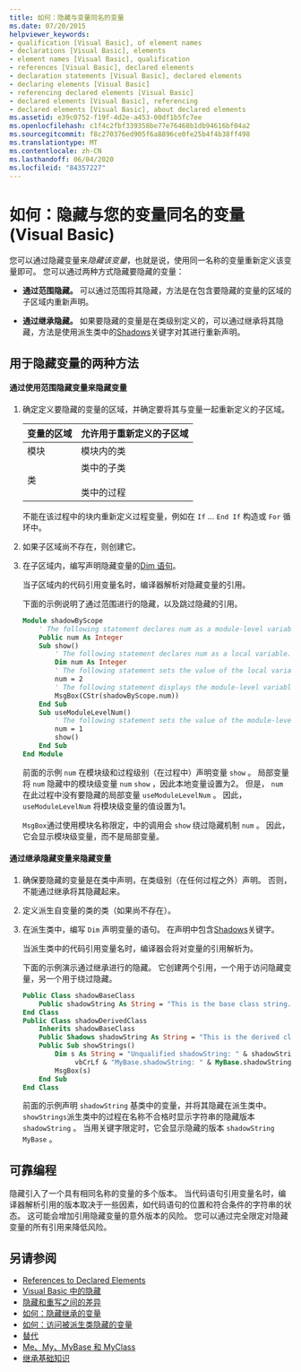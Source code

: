 ```yaml
---
title: 如何：隐藏与变量同名的变量
ms.date: 07/20/2015
helpviewer_keywords:
- qualification [Visual Basic], of element names
- declarations [Visual Basic], elements
- element names [Visual Basic], qualification
- references [Visual Basic], declared elements
- declaration statements [Visual Basic], declared elements
- declaring elements [Visual Basic]
- referencing declared elements [Visual Basic]
- declared elements [Visual Basic], referencing
- declared elements [Visual Basic], about declared elements
ms.assetid: e39c0752-f19f-4d2e-a453-00df1b5fc7ee
ms.openlocfilehash: c1f4c2fbf339358be77e76468b1db94616bf04a2
ms.sourcegitcommit: f8c270376ed905f6a8896ce0fe25b4f4b38ff498
ms.translationtype: MT
ms.contentlocale: zh-CN
ms.lasthandoff: 06/04/2020
ms.locfileid: "84357227"
---
```

# <a name="how-to-hide-a-variable-with-the-same-name-as-your-variable-visual-basic"></a>如何：隐藏与您的变量同名的变量 (Visual Basic)

您可以通过隐藏变量来*隐藏该变量*，也就是说，使用同一名称的变量重新定义该变量即可。 您可以通过两种方式隐藏要隐藏的变量：

- **通过范围隐藏。** 可以通过范围将其隐藏，方法是在包含要隐藏的变量的区域的子区域内重新声明。

- **通过继承隐藏。** 如果要隐藏的变量是在类级别定义的，可以通过继承将其隐藏，方法是使用派生类中的[Shadows](../../../language-reference/modifiers/shadows.md)关键字对其进行重新声明。

## <a name="two-ways-to-hide-a-variable"></a>用于隐藏变量的两种方法

#### <a name="to-hide-a-variable-by-shadowing-it-through-scope"></a>通过使用范围隐藏变量来隐藏变量

1. 确定定义要隐藏的变量的区域，并确定要将其与变量一起重新定义的子区域。

    |变量的区域|允许用于重新定义的子区域|
    |-----------------------|-------------------------------------------|
    |模块|模块内的类|
    |类|类中的子类<br /><br /> 类中的过程|

    不能在该过程中的块内重新定义过程变量，例如在 `If` ... `End If` 构造或 `For` 循环中。

2. 如果子区域尚不存在，则创建它。

3. 在子区域内，编写声明隐藏变量的[Dim 语句](../../../language-reference/statements/dim-statement.md)。

    当子区域内的代码引用变量名时，编译器解析对隐藏变量的引用。

    下面的示例说明了通过范围进行的隐藏，以及跳过隐藏的引用。

    ```vb
    Module shadowByScope
        ' The following statement declares num as a module-level variable.
        Public num As Integer
        Sub show()
            ' The following statement declares num as a local variable.
            Dim num As Integer
            ' The following statement sets the value of the local variable.
            num = 2
            ' The following statement displays the module-level variable.
            MsgBox(CStr(shadowByScope.num))
        End Sub
        Sub useModuleLevelNum()
            ' The following statement sets the value of the module-level variable.
            num = 1
            show()
        End Sub
    End Module
    ```

    前面的示例 `num` 在模块级和过程级别（在过程中）声明变量 `show` 。 局部变量将 `num` 隐藏中的模块级变量 `num` `show` ，因此本地变量设置为2。 但是， `num` 在此过程中没有要隐藏的局部变量 `useModuleLevelNum` 。 因此， `useModuleLevelNum` 将模块级变量的值设置为1。

    `MsgBox`通过使用模块名称限定，中的调用会 `show` 绕过隐藏机制 `num` 。 因此，它会显示模块级变量，而不是局部变量。

#### <a name="to-hide-a-variable-by-shadowing-it-through-inheritance"></a>通过继承隐藏变量来隐藏变量

1. 确保要隐藏的变量是在类中声明，在类级别（在任何过程之外）声明。 否则，不能通过继承将其隐藏起来。

2. 定义派生自变量的类的类（如果尚不存在）。

3. 在派生类中，编写 `Dim` 声明变量的语句。 在声明中包含[Shadows](../../../language-reference/modifiers/shadows.md)关键字。

    当派生类中的代码引用变量名时，编译器会将对变量的引用解析为。

    下面的示例演示通过继承进行的隐藏。 它创建两个引用，一个用于访问隐藏变量，另一个用于绕过隐藏。

    ```vb
    Public Class shadowBaseClass
        Public shadowString As String = "This is the base class string."
    End Class
    Public Class shadowDerivedClass
        Inherits shadowBaseClass
        Public Shadows shadowString As String = "This is the derived class string."
        Public Sub showStrings()
            Dim s As String = "Unqualified shadowString: " & shadowString &
                 vbCrLf & "MyBase.shadowString: " & MyBase.shadowString
            MsgBox(s)
        End Sub
    End Class
    ```

    前面的示例声明 `shadowString` 基类中的变量，并将其隐藏在派生类中。 `showStrings`派生类中的过程在名称不合格时显示字符串的隐藏版本 `shadowString` 。 当用关键字限定时，它会显示隐藏的版本 `shadowString` `MyBase` 。

## <a name="robust-programming"></a>可靠编程

隐藏引入了一个具有相同名称的变量的多个版本。 当代码语句引用变量名时，编译器解析引用的版本取决于一些因素，如代码语句的位置和符合条件的字符串的状态。 这可能会增加引用隐藏变量的意外版本的风险。 您可以通过完全限定对隐藏变量的所有引用来降低风险。

## <a name="see-also"></a>另请参阅

- [References to Declared Elements](references-to-declared-elements.md)
- [Visual Basic 中的隐藏](shadowing.md)
- [隐藏和重写之间的差异](differences-between-shadowing-and-overriding.md)
- [如何：隐藏继承的变量](how-to-hide-an-inherited-variable.md)
- [如何：访问被派生类隐藏的变量](how-to-access-a-variable-hidden-by-a-derived-class.md)
- [替代](../../../language-reference/modifiers/overrides.md)
- [Me、My、MyBase 和 MyClass](../../program-structure/me-my-mybase-and-myclass.md)
- [继承基础知识](../objects-and-classes/inheritance-basics.md)
